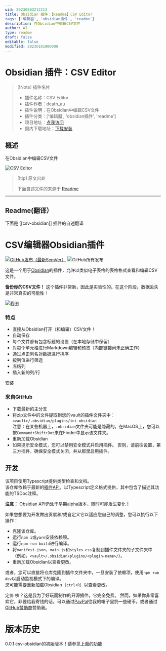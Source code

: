 ```yaml
---
uid: 20230803212213
title: Obsidian 插件：【Readme】CSV Editor
tags: ['编辑器', 'obsidian插件', 'readme']
description: 在Obsidian中编辑CSV文件
author: AI
type: readme
draft: false
editable: false
modified: 20230101000000
---
```


# Obsidian 插件：CSV Editor

> [!Note] 插件名片
> - 插件名称：CSV Editor
> - 插件作者：death_au
> - 插件说明：在Obsidian中编辑CSV文件
> - 插件分类：['编辑器', 'obsidian插件', 'readme']
> - 项目地址：[点我访问](https://github.com/deathau/csv-obsidian)
> - 国内下载地址：[下载安装](https://pkmer.cn/products/plugin/pluginMarket/?csv-obsidian)

## 概述

在Obsidian中编辑CSV文件

![CSV Editor](https://cdn.pkmer.cn/covers/csv-obsidian.png!pkmer)

> [!tip] 原文出处
> 
>下面自述文件的来源于 [Readme](https://ghproxy.net/https://raw.githubusercontent.com/deathau/csv-obsidian/main/README.md)
> 

---

## Readme(翻译）

下面是 [[csv-obsidian]] 插件的自述翻译



# CSV编辑器Obsidian插件
[![GitHub发布（最新SemVer）](https://img.shields.io/github/v/release/deathau/csv-obsidian?style=for-the-badge&sort=semver)](https://github.com/csv-obsidian/releases/latest)
![GitHub所有发布](https://img.shields.io/github/downloads/deathau/csv-obsidian/total?style=for-the-badge)

这是一个用于[Obsidian](https://obsidian.md)的插件，允许以类似电子表格的表格格式查看和编辑CSV文件。

**备份你的CSV文件！** 这个插件非常新，因此是实验性的。在这个阶段，数据丢失是非常真实的可能性！

![截图](https://github.com/deathau/csv-obsidian/raw/main/screenshot.png)

### 特点
- 直接从Obsidian打开（和编辑）CSV文件！
- 自动保存
- 每个文件都有包含标题的设置（在本地存储中保留）
- 对每个单元格进行Markdown编辑和预览（内部链接尚未正确工作）
- 通过点击列名对数据进行排序
- 按列值进行筛选
- 冻结列
- 插入新的列/行

安装

### 来自GitHub
- 下载最新的主分支
- 将zip文件中的文件提取到您的vault的插件文件夹中：`<vault>/.obsidian/plugins/ini-obsidian`  
注意：在某些机器上，`.obsidian`文件夹可能是隐藏的。在MacOS上，您可以按`Command+Shift+Dot`来在Finder中显示该文件夹。
- 重新加载Obsidian
- 如果提示安全模式，您可以禁用安全模式并启用插件。
否则，请前往设置，第三方插件，确保安全模式关闭，并从那里启用插件。

## 开发

该项目使用Typescript提供类型检查和文档。  
该仓库依赖于最新的[插件API](https://github.com/obsidianmd/obsidian-api)，以Typescript定义格式提供，其中包含了描述其功能的TSDoc注释。

**注意：** Obsidian API仍处于早期alpha版本，随时可能发生变化！

如果您想要为开发做出贡献和/或自定义它以适应您自己的调整，您可以执行以下操作：
- 克隆该仓库。
- 运行`npm i`或`yarn`安装依赖项。
- 运行`npm run build`进行编译。
- 将`manifest.json`、`main.js`和`styles.css`复制到插件文件夹的子文件夹中（例如，`<vault>/.obsidian/plugins/<plugin-name>/`）。
- 重新加载Obsidian以查看更改。

或者，您可以直接将仓库克隆到插件文件夹中，一旦安装了依赖项，使用`npm run dev`以启动监视模式下的编译。  
您可能需要重新加载Obsidian（`ctrl+R`）以查看更改。

定价
咦？这是我为了好玩而制作的开源插件。它完全免费。
然而，如果你非常喜欢它，非要给我寄钱的话，可以通过[PayPal](https://paypal.me/deathau)往我的帽子里扔一些硬币，或者通过[GitHub赞助商](https://github.com/sponsors/deathau)赞助我。

# 版本历史

0.0.1
csv-obsidian的初始版本！请参见上面的[功能](#Features)



